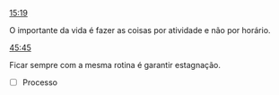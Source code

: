 [15:19](https://www.youtube.com/?yinotetimestamp=919)

O importante da vida é fazer as coisas por atividade e não por horário.

[45:45](https://www.youtube.com/?yinotetimestamp=2745)

Ficar sempre com a mesma rotina é garantir estagnação.

- [ ] Processo 